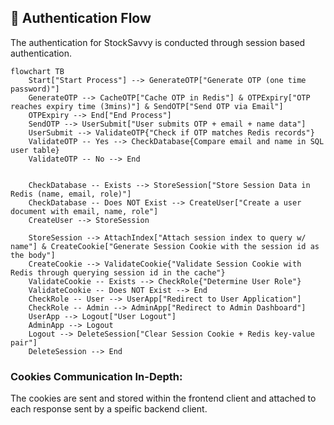 ## 🔐 Authentication Flow

The authentication for StockSavvy is conducted through session based authentication. 

```mermaid 
flowchart TB
    Start["Start Process"] --> GenerateOTP["Generate OTP (one time password)"]
    GenerateOTP --> CacheOTP["Cache OTP in Redis"] & OTPExpiry["OTP reaches expiry time (3mins)"] & SendOTP["Send OTP via Email"]
    OTPExpiry --> End["End Process"]
    SendOTP --> UserSubmit["User submits OTP + email + name data"]
    UserSubmit --> ValidateOTP{"Check if OTP matches Redis records"}
    ValidateOTP -- Yes --> CheckDatabase{Compare email and name in SQL user table}
    ValidateOTP -- No --> End


    CheckDatabase -- Exists --> StoreSession["Store Session Data in Redis (name, email, role)"]
    CheckDatabase -- Does NOT Exist --> CreateUser["Create a user document with email, name, role"]
    CreateUser --> StoreSession

    StoreSession --> AttachIndex["Attach session index to query w/ name"] & CreateCookie["Generate Session Cookie with the session id as the body"]
    CreateCookie --> ValidateCookie{"Validate Session Cookie with Redis through querying session id in the cache"}
    ValidateCookie -- Exists --> CheckRole{"Determine User Role"}
    ValidateCookie -- Does NOT Exist --> End
    CheckRole -- User --> UserApp["Redirect to User Application"]
    CheckRole -- Admin --> AdminApp["Redirect to Admin Dashboard"]
    UserApp --> Logout["User Logout"]
    AdminApp --> Logout
    Logout --> DeleteSession["Clear Session Cookie + Redis key-value pair"]
    DeleteSession --> End
```
### Cookies Communication In-Depth:

The cookies are sent and stored within the frontend client and attached to each response sent by a speific backend client. 
